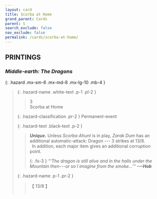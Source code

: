 ```yaml
---
layout: card
title: Scorba at Home
grand_parent: Cards
parent: S
search_exclude: false
nav_exclude: false
permalink: /cards/scorba-at-home/
---
```


## PRINTINGS


### _Middle-earth: The Dragons_

{: .hazard .mx-sm-6 .mx-md-8 .mx-lg-10 .mb-4 }
> {: .hazard-name .white-text .p-1 .pl-2 }
> > <div class="hazard-mp">3</div>
> > <div class="card-name">Scorba at Home</div>
>
> {: .hazard-classification .pr-2 }
> Permanent-event
>
> {: .hazard-text .black-text .p-2 }
> > _**Unique.**_ Unless _Scorba Ahunt_ is in play, _Zarak Dum_ has an additional automatic-attack: Dragon --- 3 strikes at 13/8. <br>&ensp;In addition, each major item gives an additional corruption point.   
> > 
> > {: .fs-3 } 
> > _“‘The dragon is still alive and in the halls under the Mountain then---or so I imagine from the smoke...’”_ ***---&#65279;Hob*** 
>
> {: .hazard-name .p-1 .pr-2 }
> > <div class="card-shield">【 13/8 】</div>
> > <div class="card-corruption">&nbsp;</div>
